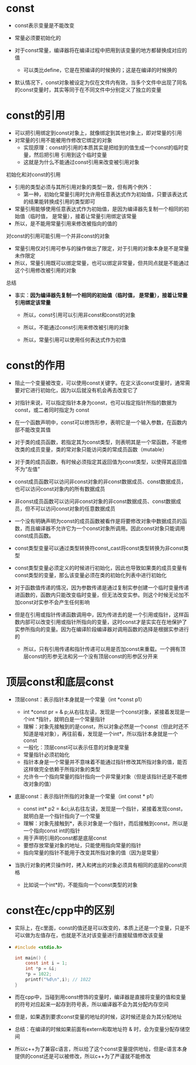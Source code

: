 # const

- const表示变量是不能改变
- 常量必须要初始化的
- 对于const常量，编译器将在编译过程中把用到该变量的地方都替换成对应的值
  - 可以类比define，它是在预编译的时候换的；这是在编译的时候换的

- 默认情况下，const对象被设定为仅在文件内有效，当多个文件中出现了同名的const变量时，其实等同于在不同文件中分别定义了独立的变量





# const的引用

- 可以把引用绑定到const对象上，就像绑定到其他对象上，即对常量的引用
- 对常量的引用不能被用作修改它绑定的对象
  - 实现原理：const的引用的本质其实是把给到的值生成一个const的临时变量，然后把引用 引用到这个临时变量
  - 这就是为什么不能通过const引用来改变被引用对象




初始化和对const的引用

- 引用的类型必须与其所引用对象的类型一致，但有两个例外：
  - 第一种，初始化常量引用时允许用任意表达式作为初始值，只要该表达式的结果能转换成引用的类型即可
- 常量引用能够使用任意表达式作为初始值，是因为编译器先复制一个相同的初始值（临时值， 是常量），接着让常量引用绑定该常量
- 所以，是不能用常量引用来修改被指向的值的



对const的引用可能引用一个并非const的对象

- 常量引用仅对引用可参与的操作做出了限定，对于引用的对象本身是不是常量未作限定
- 所以，常量引用既可以绑定常量，也可以绑定非常量，但共同点就是不能通过这个引用修改被引用的对象



总结

- 事实：**因为编译器先复制一个相同的初始值（临时值， 是常量），接着让常量引用绑定该常量**

  - 所以，const引用可以引用非const和const的对象

  - 所以，不能通过const引用来修改被引用的对象
  - 所以，常量引用可以使用任何表达式作为初值





# const的作用

- 阻止一个变量被改变，可以使用const关键字。在定义该const变量时，通常需要对它进行初始化，因为以后就没有机会再去改变它了



- 对指针来说，可以指定指针本身为const，也可以指定指针所指的数据为const，或二者同时指定为 const



- 在一个函数声明中，const可以修饰形参，表明它是一个输入参数，在函数内部不能改变其值
- 对于类的成员函数，若指定其为const类型，则表明其是一个常函数，不能修改类的成员变量，类的常对象只能访问类的常成员函数（mutable）
- 对于类的成员函数，有时候必须指定其返回值为const类型，以使得其返回值不为“左值”
- const成员函数可以访问非const对象的非const数据成员、const数据成员，也可以访问const对象内的所有数据成员
- 非const成员函数可以访问非const对象的非const数据成员、const数据成员，但不可以访问const对象的任意数据成员
- 一个没有明确声明为const的成员函数被看作是将要修改对象中数据成员的函数，而且编译器不允许它为一个const对象所调用。因此const对象只能调用const成员函数。



- const类型变量可以通过类型转换符const_cast将const类型转换为非const类型
- const类型变量必须定义的时候进行初始化，因此也导致如果类的成员变量有const类型的变量，那么该变量必须在类的初始化列表中进行初始化



- 对于函数值传递的情况，因为参数传递是通过复制实参创建一个临时变量传递进函数的，函数内只能改变临时变量，但无法改变实参。则这个时候无论加不加const对实参不会产生任何影响
- 但是在引用或指针传递函数调用中，因为传进去的是一个引用或指针，这样函数内部可以改变引用或指针所指向的变量，这时const才是实实在在地保护了实参所指向的变量。因为在编译阶段编译器对调用函数的选择是根据实参进行的
  - 所以，只有引用传递和指针传递可以用是否加const来重载。一个拥有顶层const的形参无法和另一个没有顶层const的形参区分开来







# 顶层const和底层const

- 顶层const：表示指针本身就是一个常量（int *const p1）
  - int *const pr = & p;从右往左读，发现是一个const对象，紧接着发现是一个int *指针，就明白是一个常量指针
  - 理解：对象先接触到的是const，所以对象必然是一个const（但此时还不知道是啥对象），再往前看，发现是一个int*，所以指针本身就是一个const
  - 一般化：顶层const可以表示任意的对象是常量
  - 常量指针必须初始化
  - 指针本身是一个常量并不意味着不能通过指针修改其所指对象的值，能否这样做完全依赖于所指对象的类型
  - 允许令一个指向常量的指针指向一个非常量对象（但是该指针还是不能修改对象的值）




- 底层const：表示指针所指的对象是一个常量（int const * p1）
  - const int* p2 = &ci;从右往左读，发现是一个指针，紧接着发现const，就明白是一个指针指向了一个常量
  - 理解：对象先接触到*，表示对象是一个指针，而后接触到const，所以是一个指向const int的指针
  - 用于声明引用的const都是底层const
  - 要想存放常量对象的地址，只能使用指向常量的指针
  - 指向常量的指针不能用于改变其所指对象的值（因为是常量）



- 当执行对象的拷贝操作时，拷入和拷出的对象必须具有相同的底层的const资格
  - 比如说一个int*的，不能指向一个const类型的对象





# const在c/cpp中的区别

- 实际上，在c里面，const的值还是可以改变的，本质上还是一个变量，只是不可以做为左值存在，也就是不法对该变量进行直接赋值修改该变量

- ```c
  #include <stdio.h>
  
  int main() {
      const int i = 1;
      int *p = &i;
      *p = 1022;
      printf("%d\n",i); // 1022
  }
  ```



- 而在cpp中，当碰到用const修饰的变量时，编译器是直接将变量的值和变量的符号对应起来一起存到符号表，所以编译器不会为其分配内存空间
- 但是，如果遇到要求const变量的地址的时候，这时候还是会为其分配地址
- 总结：在编译的时候如果前面有extern和取地址符 & 时，会为变量分配存储空间



- 所以c++为了兼容c语言，所以给了这个const变量提供地址，但是c语言本身提供的const还是可以被修改，所以c++为了严谨就不能修改
